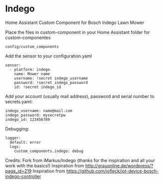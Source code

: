 # Indego
Home Assistant Custom Component for Bosch Indego Lawn Mower

Place the files in custom-component in your Home Assistant folder for custom-componentes

    config/custom_components
    
Add the sensor to your configuration.yaml

    sensor:
      - platform: indego
        name: Mower name
        username: !secret indego_username
        password: !secret indego_password
        id: !secret indego_id

Add your account (usually mail address), password and serial number to secrets.yaml: 

    indego_username: name@mail.com
    indego_password: mysecretpw
    indego_id: 123456789
    
Debugging:

    logger:
      default: error
      logs:
        custom_components.indego: debug

Credits:
Fork from iMarkus/Indego (thanks for the inspiration and all your work with the basics!)
Inspiration from http://grauonline.de/wordpress/?page_id=219
Inspiration from https://github.com/jofleck/iot-device-bosch-indego-controller
